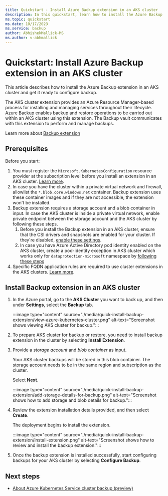 ```yaml
---
title: Quickstart - Install Azure Backup extension in an AKS cluster  
description: In this quickstart, learn how to install the Azure Backup extension in an AKS cluster and get it ready to configure backup.
ms.topic: quickstart
ms.date: 10/17/2023
ms.service: backup
author: AbhishekMallick-MS
ms.author: v-abhmallick
---
```


# Quickstart: Install Azure Backup extension in an AKS cluster  

This article describes how to install the Azure Backup extension in an AKS cluster and get it ready to configure backup.

The AKS cluster extension provides an Azure Resource Manager-based process for installing and managing services throughout their lifecycle. Azure Backup enables backup and restore operations to be carried out within an AKS cluster using this extension. The Backup vault communicates with this extension to perform and manage backups.

Learn more about [Backup extension](./azure-kubernetes-service-cluster-backup-concept.md#backup-extension)    

## Prerequisites

Before you start:

1. You must register the `Microsoft.KubernetesConfiguration` resource provider at the subscription level before you install an extension in an AKS cluster. [Learn more](./azure-kubernetes-service-cluster-manage-backups.md#resource-provider-registrations).
2. In case you have the cluster within a private virtual network and firewall, allowlist the `*.blob.core.windows.net` container.
    Backup extension uses these container images and if they are not accessible, the extension won't be installed.
3. Backup extension requires a storage account and a blob container in input. In case the AKS cluster is inside a private virtual network, enable private endpoint between the storage account and the AKS cluster by following these steps.
   1. Before you install the Backup extension in an AKS cluster, ensure that the CSI drivers and snapshots are enabled for your cluster. If they're disabled, [enable these settings](../aks/csi-storage-drivers.md#enable-csi-storage-drivers-on-an-existing-cluster).
   2. In case you have Azure Active Directory pod identity enabled on the AKS cluster, create a pod-identity exception in AKS cluster which works only for `dataprotection-microsoft` namespace by [following these steps](/cli/azure/aks/pod-identity/exception?view=azure-cli-latest&preserve-view=true#az-aks-pod-identity-exception-add)
6.	Specific FQDN application rules are required to use cluster extensions in the AKS clusters. [Learn more](../aks/outbound-rules-control-egress.md#cluster-extensions).


## Install Backup extension in an AKS cluster

1. In the Azure portal, go to the **AKS Cluster** you want to back up, and then under **Settings**, select the **Backup** tab.

   :::image type="content" source="./media/quick-install-backup-extension/view-azure-kubernetes-cluster.png" alt-text="Screenshot shows viewing AKS cluster for backup.":::

1. To prepare AKS cluster for backup or restore, you need to install backup extension in the cluster by selecting **Install Extension**.

1. Provide a *storage account* and *blob container* as input.

   Your AKS cluster backups will be stored in this blob container. The storage account needs to be in the same region and subscription as the cluster.

    Select **Next**.

    :::image type="content" source="./media/quick-install-backup-extension/add-storage-details-for-backup.png" alt-text="Screenshot shows how to add storage and blob details for backup."::: 

1.  Review the extension installation details provided, and then select **Create**.

    The deployment begins to install the extension.

    :::image type="content" source="./media/quick-install-backup-extension/install-extension.png" alt-text="Screenshot shows how to review and install the backup extension.":::

1. Once the  backup extension is installed successfully, start configuring backups for your AKS cluster by selecting **Configure Backup**.


## Next steps

- [About Azure Kubernetes Service cluster backup (preview)](azure-kubernetes-service-cluster-backup-concept.md)

 

